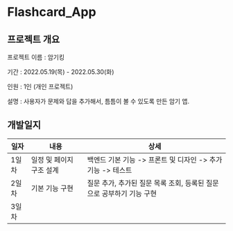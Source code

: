 # Flashcard_App
## 프로젝트 개요

프로젝트 이름 : 암기킹

기간 : 2022.05.19(목) - 2022.05.30(화)

인원 : 1인 (개인 프로젝트)

설명 : 사용자가 문제와 답을 추가해서, 틈틈이 볼 수 있도록 만든 암기 앱.



## 개발일지

| 일자  | 내용                     | 상세                                                         |
| ----- | ------------------------ | ------------------------------------------------------------ |
| 1일차 | 일정 및 페이지 구조 설계 | 백엔드 기본 기능 -> 프론트 및 디자인 -> 추가 기능 -> 테스트  |
| 2일차 | 기본 기능 구현           | 질문 추가, 추가된 질문 목록 조회, 등록된 질문으로 공부하기 기능 구현 |
| 3일차 |                          |                                                              |

